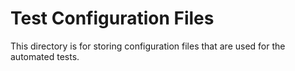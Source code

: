 Test Configuration Files
=================================

This directory is for storing configuration
files that are used for the automated tests.
